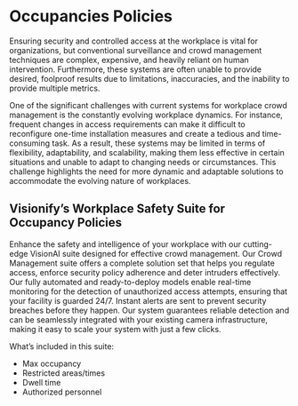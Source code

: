 # Occupancies Policies

Ensuring security and controlled access at the workplace is vital for organizations, but conventional surveillance and crowd management techniques are complex, expensive, and heavily reliant on human intervention. Furthermore, these systems are often unable to provide desired, foolproof results due to limitations, inaccuracies, and the inability to provide multiple metrics.

One of the significant challenges with current systems for workplace crowd management is the constantly evolving workplace dynamics. For instance, frequent changes in access requirements can make it difficult to reconfigure one-time installation measures and create a tedious and time-consuming task. As a result, these systems may be limited in terms of flexibility, adaptability, and scalability, making them less effective in certain situations and unable to adapt to changing needs or circumstances. This challenge highlights the need for more dynamic and adaptable solutions to accommodate the evolving nature of workplaces.

## Visionify’s Workplace Safety Suite for Occupancy Policies

Enhance the safety and intelligence of your workplace with our cutting-edge VisionAI suite designed for effective crowd management. Our Crowd Management suite offers a complete solution set that helps you regulate access, enforce security policy adherence and deter intruders effectively. Our fully automated and ready-to-deploy models enable real-time monitoring for the detection of unauthorized access attempts, ensuring that your facility is guarded 24/7. Instant alerts are sent to prevent security breaches before they happen. Our system guarantees reliable detection and can be seamlessly integrated with your existing camera infrastructure, making it easy to scale your system with just a few clicks.

What’s included in this suite:

- Max occupancy
- Restricted areas/times
- Dwell time
- Authorized personnel
